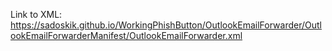 Link to XML: https://sadoskik.github.io/WorkingPhishButton/OutlookEmailForwarder/OutlookEmailForwarderManifest/OutlookEmailForwarder.xml
